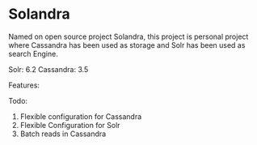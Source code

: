 # Solandra

Named on open source project Solandra, this project is personal project where Cassandra has been used as storage and Solr has been used 
as search Engine.

Solr: 6.2
Cassandra: 3.5

Features:





Todo:
1. Flexible configuration for Cassandra
2. Flexible Configuration for Solr
3. Batch reads in Cassandra


